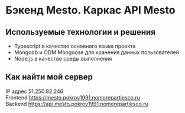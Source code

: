 # Бэкенд Mesto. Каркас API Mesto

## Используемые технологии и решения

- Typescript в качестве основного языка проекта
- Mongodb и ODM Mongoose для хранения данных пользователей
- Node.js в качестве среды выполнения

## Как найти мой сервер

IP адрес 51.250.82.246  
Frontend https://mesto.pokrov1991.nomorepartiesco.ru  
Backend https://api.mesto.pokrov1991.nomorepartiesco.ru
